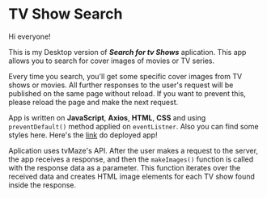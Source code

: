 # TV Show Search
Hi everyone!


This is my Desktop version of ***Search for tv Shows*** aplication.
This app allows you to search for cover images of movies or TV series.


Every time you search, you'll get some specific cover images from TV shows or movies.
All further responses to the user's request will be published on the same page without reload. If you want to prevent this, please reload the page and make the next request.


App is written on **JavaScript**, **Axios**, **HTML**, **CSS**  and using `preventDefault()` method applied on `eventListner`. 
Also you can find some   styles here.
Here's the [link](https://yevgenpanchenko.github.io/tvShowSearch/) do deployed app!


Aplication uses tvMaze's API.  After the user makes a request to the server, the app receives a response, and then the `makeImages()` function is called with the response data as a parameter. This function iterates over the received data and creates HTML image elements for each TV show found inside the response. 
